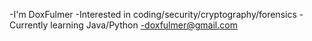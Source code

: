 -I'm DoxFulmer
-Interested in coding/security/cryptography/forensics
-Currently learning Java/Python
-doxfulmer@gmail.com


<!---
doxfulmer/doxfulmer is a ✨ special ✨ repository because its `README.md` (this file) appears on your GitHub profile.
You can click the Preview link to take a look at your changes.
--->
